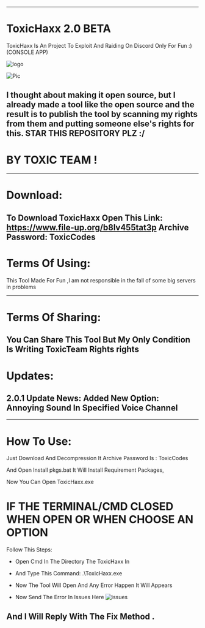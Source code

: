 -----------------------
# ToxicHaxx 2.0 BETA
ToxicHaxx Is An Project To Exploit And Raiding On Discord Only For Fun :)
(CONSOLE APP)

![logo](https://6.top4top.net/p_1331viz4e1.png)


![Pic](https://2.top4top.net/p_1331krrto1.png)


I thought about making it open source, but I already made a tool like the open source and the result is to publish the tool by scanning my rights from them and putting someone else's rights for this.
STAR THIS REPOSITORY PLZ :/
-----------------------
# BY TOXIC TEAM !
--------------------
# Download:
**To Download ToxicHaxx Open This Link:** https://www.file-up.org/b8lv455tat3p
Archive Password: ToxicCodes
--------------------

# Terms Of Using:
This Tool Made For Fun ,I am not responsible in the fall of some big servers in problems




-------------------------
# Terms Of Sharing:
You Can Share This Tool But My Only Condition Is Writing ToxicTeam Rights rights
--------------
# Updates:
2.0.1 Update News:
Added New Option: Annoying Sound In Specified Voice Channel
-------------


----------------------
# How To Use:

Just Download And Decompression It Archive Password Is : ToxicCodes

And Open Install pkgs.bat
It Will Install Requirement Packages,

Now You Can Open ToxicHaxx.exe

# IF THE TERMINAL/CMD CLOSED WHEN OPEN OR WHEN CHOOSE AN OPTION
Follow This Steps:
- Open Cmd In The Directory The ToxicHaxx In
- And Type This Command: .\ToxicHaxx.exe
- Now The Tool Will Open And Any Error Happen It Will Appears

- Now Send The Error In Issues Here ![issues](https://2.top4top.net/p_13327vaqk1.png)

And I Will Reply With The Fix Method .
------------------------
